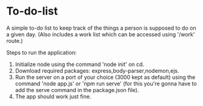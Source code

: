 # To-do-list
A simple to-do list to keep track of the things a person is supposed to do on a given day. (Also includes a work list which can be accessed using '/work' route.)

Steps to run the application:

1. Initialize node using the command 'node init' on cd.
2. Download required packages: express,body-parser,nodemon,ejs.
3. Run the server on a port of your choice (3000 kept as default) using the command 'node app.js' or 'npm run serve' (for this you're gonna have to add the serve command in the package.json file).
4. The app should work just fine. 
